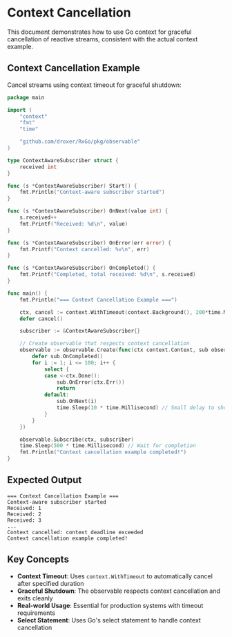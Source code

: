# Context Cancellation

This document demonstrates how to use Go context for graceful cancellation of reactive streams, consistent with the actual context example.

## Context Cancellation Example

Cancel streams using context timeout for graceful shutdown:

```go
package main

import (
    "context"
    "fmt"
    "time"

    "github.com/droxer/RxGo/pkg/observable"
)

type ContextAwareSubscriber struct {
    received int
}

func (s *ContextAwareSubscriber) Start() {
    fmt.Println("Context-aware subscriber started")
}

func (s *ContextAwareSubscriber) OnNext(value int) {
    s.received++
    fmt.Printf("Received: %d\n", value)
}

func (s *ContextAwareSubscriber) OnError(err error) {
    fmt.Printf("Context cancelled: %v\n", err)
}

func (s *ContextAwareSubscriber) OnCompleted() {
    fmt.Printf("Completed, total received: %d\n", s.received)
}

func main() {
    fmt.Println("=== Context Cancellation Example ===")

    ctx, cancel := context.WithTimeout(context.Background(), 200*time.Millisecond)
    defer cancel()

    subscriber := &ContextAwareSubscriber{}

    // Create observable that respects context cancellation
    observable := observable.Create(func(ctx context.Context, sub observable.Subscriber[int]) {
        defer sub.OnCompleted()
        for i := 1; i <= 100; i++ {
            select {
            case <-ctx.Done():
                sub.OnError(ctx.Err())
                return
            default:
                sub.OnNext(i)
                time.Sleep(10 * time.Millisecond) // Small delay to show cancellation
            }
        }
    })

    observable.Subscribe(ctx, subscriber)
    time.Sleep(500 * time.Millisecond) // Wait for completion
    fmt.Println("Context cancellation example completed!")
}
```

## Expected Output

```
=== Context Cancellation Example ===
Context-aware subscriber started
Received: 1
Received: 2
Received: 3
...
Context cancelled: context deadline exceeded
Context cancellation example completed!
```

## Key Concepts

- **Context Timeout**: Uses `context.WithTimeout` to automatically cancel after specified duration
- **Graceful Shutdown**: The observable respects context cancellation and exits cleanly
- **Real-world Usage**: Essential for production systems with timeout requirements
- **Select Statement**: Uses Go's select statement to handle context cancellation
